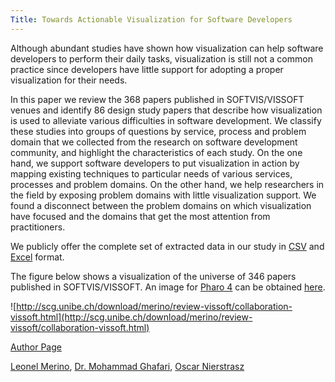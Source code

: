 ```yaml
---
Title: Towards Actionable Visualization for Software Developers
---
```


Although abundant studies have shown how visualization can help software developers to perform their daily tasks, visualization is still not a common practice since developers have little support for adopting a proper visualization for their needs.

In this paper we review the 368 papers published in SOFTVIS/VISSOFT venues and identify 86 design study papers that describe how visualization is used to alleviate various difficulties in software development. We classify these studies into groups of questions by service, process and problem domain that we collected from the research on software development community, and highlight the characteristics of each study. On the one hand, we support software developers to put visualization in action by mapping existing techniques to particular needs of various services, processes and problem domains. On the other hand, we help researchers in the field by exposing problem domains with little visualization support.
We found a disconnect between the problem domains on which visualization have focused and the domains that get the most attention from practitioners.

We publicly offer the complete set of extracted data in our study in [CSV](%assets_url%/files/e2/3lnnuq7d3e9co7n3tae766ws9a09na/dataset.zip) and [Excel](%assets_url%/files/02/t2gh18f792f9iyb0wzrd12y83yki4w/dataset-review-vissoft.xlsx) format. 

The figure below shows a visualization of the universe of 346 papers published in SOFTVIS/VISSOFT. An image for [Pharo 4](http://pharo.org/download) can be obtained [here](%assets_url%/files/5d/n055arhmhif0la9ndto64sn4p4dv23/visualisation.zip).

![http://scg.unibe.ch/download/merino/review-vissoft/collaboration-vissoft.html](http://scg.unibe.ch/download/merino/review-vissoft/collaboration-vissoft.html)

[Author Page](%assets_url%/scgbib/?query=Meri16a&filter=Year)

[Leonel Merino](%base_url%/staff/merino), [Dr. Mohammad Ghafari](%base_url%/staff/Mohammad-Ghafari), [Oscar Nierstrasz](%base_url%/staff/oscar)
